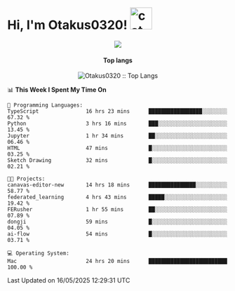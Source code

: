 <h1> Hi, I'm Otakus0320! <img src="https://media.giphy.com/media/mGcNjsfWAjY5AEZNw6/giphy.gif" width="50" alt="cat"></h1>

<p align="center"><a href="https://wakatime.com/@044d69d0-1253-4f60-96b6-5d19a0f9dde5"><img src="https://wakatime.com/badge/user/044d69d0-1253-4f60-96b6-5d19a0f9dde5.svg" /></a></p>

<h4 align="center">Top langs</h4>

<p align="center"><img src="https://github-readme-stats.vercel.app/api/top-langs/?username=Otakus0320&langs_count=10&theme=tokyonight&layout=compact&timestamp={{random_number}}" alt="Otakus0320 :: Top Langs" /></p>

<!--START_SECTION:waka-->
📊 **This Week I Spent My Time On** 

```text
💬 Programming Languages: 
TypeScript               16 hrs 23 mins      █████████████████░░░░░░░░   67.32 % 
Python                   3 hrs 16 mins       ███░░░░░░░░░░░░░░░░░░░░░░   13.45 % 
Jupyter                  1 hr 34 mins        ██░░░░░░░░░░░░░░░░░░░░░░░   06.46 % 
HTML                     47 mins             █░░░░░░░░░░░░░░░░░░░░░░░░   03.25 % 
Sketch Drawing           32 mins             █░░░░░░░░░░░░░░░░░░░░░░░░   02.21 % 

🐱‍💻 Projects: 
canavas-editor-new       14 hrs 18 mins      ███████████████░░░░░░░░░░   58.77 % 
federated_learning       4 hrs 43 mins       █████░░░░░░░░░░░░░░░░░░░░   19.42 % 
FERusher                 1 hr 55 mins        ██░░░░░░░░░░░░░░░░░░░░░░░   07.89 % 
dongji                   59 mins             █░░░░░░░░░░░░░░░░░░░░░░░░   04.05 % 
ai-flow                  54 mins             █░░░░░░░░░░░░░░░░░░░░░░░░   03.71 % 

💻 Operating System: 
Mac                      24 hrs 20 mins      █████████████████████████   100.00 % 
```


 Last Updated on 16/05/2025 12:29:31 UTC
<!--END_SECTION:waka-->
